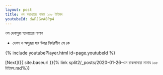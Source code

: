 ```yaml
---
layout: post
title: ওম মহাধ্যায়ে নামায ১০৮ টাইমস
youtubeId: dwFJGvA8Pp4
---
```

 
 
 ওম দেবাসুরা গ্যানাস্রেয় নামায  
 
 -  দেবস ও অসুররা যার উপর নির্ভরশীল সে কে 
 
  
 
  
 
 
 
 
 
 


{% include youtubePlayer.html id=page.youtubeId %}
 
[Next]({{ site.baseurl }}{% link  split2/_posts/2020-01-26-ওম রাকসানায়া নামায ১০৮ টাইমস.md%})
 
